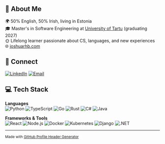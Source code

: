 ## 👋 About Me

🌍 50% English, 50% Irish, living in Estonia  
🎓 Master's in Software Engineering at [University of Tartu](https://ut.ee/et) (graduating 2027)  
🌞 Lifelong learner passionate about CS, languages, and new experiences  
🌐 [joshuarhb.com](https://joshuarhb.com/)

## 🔗 Connect

[![LinkedIn](https://img.shields.io/badge/-LinkedIn-0077B5?style=flat&logo=linkedin&logoColor=white)](https://www.linkedin.com/in/joshuarhb/)
[![Email](https://img.shields.io/badge/-Email-D14836?style=flat&logo=gmail&logoColor=white)](mailto:me@joshuarhb.com)

## 💻 Tech Stack

**Languages**  
![Python](https://img.shields.io/badge/-Python-3776AB?style=flat&logo=python&logoColor=white)
![TypeScript](https://img.shields.io/badge/-TypeScript-3178C6?style=flat&logo=typescript&logoColor=white)
![Go](https://img.shields.io/badge/-Go-00ADD8?style=flat&logo=go&logoColor=white)
![Rust](https://img.shields.io/badge/-Rust-000000?style=flat&logo=rust&logoColor=white)
![C#](https://img.shields.io/badge/-C%23-239120?style=flat&logo=c-sharp&logoColor=white)
![Java](https://img.shields.io/badge/-Java-007396?style=flat&logo=java&logoColor=white)

**Frameworks & Tools**  
![React](https://img.shields.io/badge/-React-61DAFB?style=flat&logo=react&logoColor=black)
![Node.js](https://img.shields.io/badge/-Node.js-339933?style=flat&logo=node.js&logoColor=white)
![Docker](https://img.shields.io/badge/-Docker-2496ED?style=flat&logo=docker&logoColor=white)
![Kubernetes](https://img.shields.io/badge/-Kubernetes-326CE5?style=flat&logo=kubernetes&logoColor=white)
![Django](https://img.shields.io/badge/-Django-092E20?style=flat&logo=django&logoColor=white)
![.NET](https://img.shields.io/badge/-.NET-512BD4?style=flat&logo=.net&logoColor=white)

---

<sub>Made with [GitHub Profile Header Generator](https://leviarista.github.io/github-profile-header-generator/)</sub>
